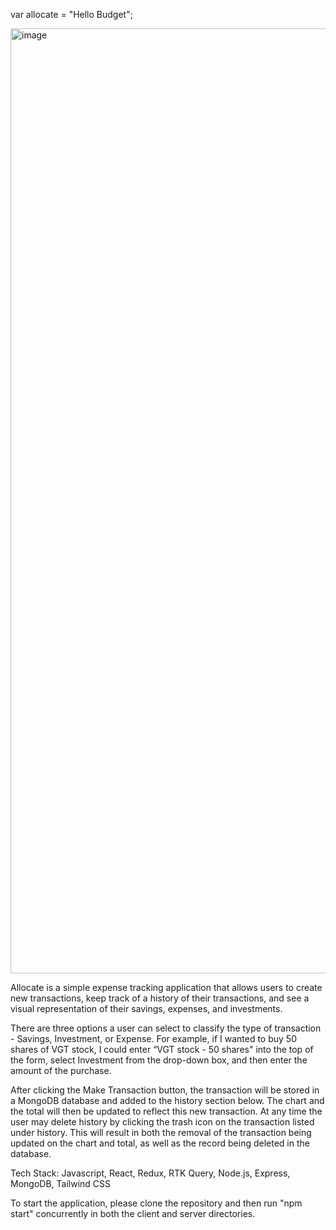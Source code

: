 var allocate = "Hello Budget";

<img width="1512" alt="image" src="https://user-images.githubusercontent.com/94712551/173873098-af177314-71b1-46c9-8abd-ffc06f6c8ca4.png">

Allocate is a simple expense tracking application that allows users to create new transactions, keep track of a history of their transactions, and see a visual representation of their savings, expenses, and investments.

There are three options a user can select to classify the type of transaction - Savings, Investment, or Expense. For example, if I wanted to buy 50 shares of VGT stock, I could enter “VGT stock - 50 shares" into the top of the form, select Investment from the drop-down box, and then enter the amount of the purchase. 

After clicking the Make Transaction button,  the transaction will be stored in a MongoDB database and added to the history section below. The chart and the total will then be updated to reflect this new transaction. At any time the user may delete history by clicking the trash icon on the transaction listed under history. This will result in both the removal of the transaction being updated on the chart and total, as well as the record being deleted in the database.

Tech Stack: Javascript, React, Redux, RTK Query, Node.js, Express, MongoDB, Tailwind CSS

To start the application, please clone the repository and then run "npm start" concurrently in both the client and server directories.
